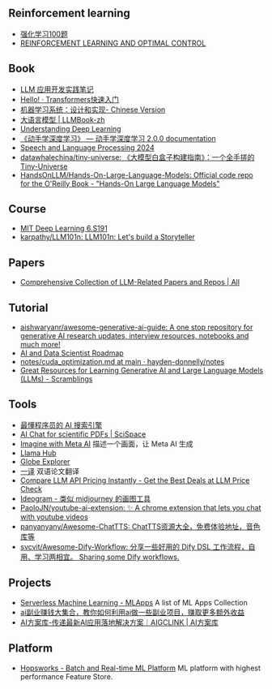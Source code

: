 ## Reinforcement learning
- [强化学习100题](https://p100.koki-saitoh.com/zh-CN)
- [REINFORCEMENT LEARNING AND OPTIMAL CONTROL
](https://web.mit.edu/dimitrib/www/RLbook.html)

## Book
- [LLM 应用开发实践笔记](https://aitutor.liduos.com/)
- [Hello! · Transformers快速入门](https://transformers.run/)
- [机器学习系统：设计和实现- Chinese Version](https://github.com/openmlsys/openmlsys-zh)
- [大语言模型 | LLMBook-zh](https://llmbook-zh.github.io/)
- [Understanding Deep Learning](https://udlbook.github.io/udlbook/)
- [《动手学深度学习》 — 动手学深度学习 2.0.0 documentation](https://zh.d2l.ai/)
- [Speech and Language Processing 2024](https://web.stanford.edu/~jurafsky/slp3/)
- [datawhalechina/tiny-universe: 《大模型白盒子构建指南》：一个全手搓的Tiny-Universe](https://github.com/datawhalechina/tiny-universe)
- [HandsOnLLM/Hands-On-Large-Language-Models: Official code repo for the O'Reilly Book - "Hands-On Large Language Models"](https://github.com/HandsOnLLM/Hands-On-Large-Language-Models)

## Course
- [MIT Deep Learning 6.S191](http://introtodeeplearning.com/)
- [karpathy/LLM101n: LLM101n: Let's build a Storyteller](https://github.com/karpathy/LLM101n)

## Papers
- [Comprehensive Collection of LLM-Related Papers and Repos | All](https://potent-twister-29f.notion.site/b0fc32542854456cbde923e0adb48845?v=e2d14d2ef0c848f5a1d5b71f9977d7c5)

## Tutorial
- [aishwaryanr/awesome-generative-ai-guide: A one stop repository for generative AI research updates, interview resources, notebooks and much more!](https://github.com/aishwaryanr/awesome-generative-ai-guide)
- [AI and Data Scientist Roadmap](https://roadmap.sh/ai-data-scientist)
- [notes/cuda_optimization.md at main · hayden-donnelly/notes](https://github.com/hayden-donnelly/notes/blob/main/cuda_optimization.md)
- [Great Resources for Learning Generative AI and Large Language Models (LLMs) - Scramblings](https://pankajpipada.com/posts/2024-04-15-genai-resources/)

## Tools
- [最懂程序员的 AI 搜索引擎](https://devv.ai/zh)
- [AI Chat for scientific PDFs | SciSpace](https://typeset.io/)
- [Imagine with Meta AI](https://imagine.meta.com/) 描述一个画面，让 Meta AI 生成
- [Llama Hub](https://llamahub.ai/)
- [Globe Explorer](https://explorer.globe.engineer/)
- [一译](https://yiyibooks.cn/) 双语论文翻译
- [Compare LLM API Pricing Instantly - Get the Best Deals at LLM Price Check](https://llmpricecheck.com/)
- [Ideogram - 类似 midjourney 的画图工具](https://ideogram.ai/)
- [PaoloJN/youtube-ai-extension: ✨ A chrome extension that lets you chat with youtube videos](https://github.com/PaoloJN/youtube-ai-extension)
- [panyanyany/Awesome-ChatTTS: ChatTTS资源大全，免费体验地址，音色库等](https://github.com/panyanyany/Awesome-ChatTTS)
- [svcvit/Awesome-Dify-Workflow: 分享一些好用的 Dify DSL 工作流程，自用、学习两相宜。 Sharing some Dify workflows.](https://github.com/svcvit/Awesome-Dify-Workflow)

## Projects
- [Serverless Machine Learning - MLApps](https://www.serverless-ml.org/mlapps) A list of ML Apps Collection
- [ai副业赚钱大集合，教你如何利用ai做一些副业项目，赚取更多额外收益](https://github.com/bleedline/aimoneyhunter)
- [AI方案库-传递最新AI应用落地解决方案｜AIGCLINK | AI方案库](https://d.aigclink.ai/)

## Platform
- [Hopsworks - Batch and Real-time ML Platform](https://www.hopsworks.ai/) ML platform with highest performance Feature Store.
